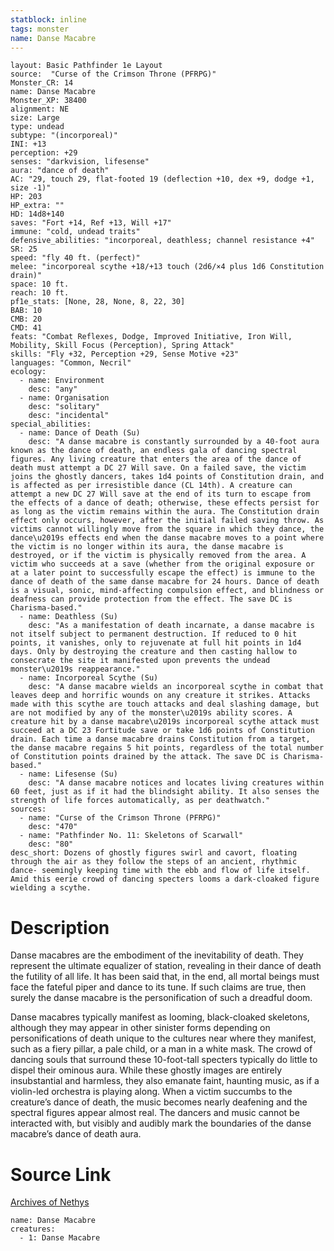 ```yaml
---
statblock: inline
tags: monster
name: Danse Macabre
---
```

```statblock
layout: Basic Pathfinder 1e Layout
source:  "Curse of the Crimson Throne (PFRPG)"
Monster_CR: 14
name: Danse Macabre
Monster_XP: 38400
alignment: NE
size: Large
type: undead
subtype: "(incorporeal)"
INI: +13
perception: +29
senses: "darkvision, lifesense"
aura: "dance of death"
AC: "29, touch 29, flat-footed 19 (deflection +10, dex +9, dodge +1, size -1)"
HP: 203
HP_extra: ""
HD: 14d8+140
saves: "Fort +14, Ref +13, Will +17"
immune: "cold, undead traits"
defensive_abilities: "incorporeal, deathless; channel resistance +4"
SR: 25
speed: "fly 40 ft. (perfect)"
melee: "incorporeal scythe +18/+13 touch (2d6/×4 plus 1d6 Constitution drain)"
space: 10 ft.
reach: 10 ft.
pf1e_stats: [None, 28, None, 8, 22, 30]
BAB: 10
CMB: 20
CMD: 41
feats: "Combat Reflexes, Dodge, Improved Initiative, Iron Will, Mobility, Skill Focus (Perception), Spring Attack"
skills: "Fly +32, Perception +29, Sense Motive +23"
languages: "Common, Necril"
ecology:
  - name: Environment
    desc: "any"
  - name: Organisation
    desc: "solitary"
    desc: "incidental"
special_abilities:
  - name: Dance of Death (Su)
    desc: "A danse macabre is constantly surrounded by a 40-foot aura known as the dance of death, an endless gala of dancing spectral figures. Any living creature that enters the area of the dance of death must attempt a DC 27 Will save. On a failed save, the victim joins the ghostly dancers, takes 1d4 points of Constitution drain, and is affected as per irresistible dance (CL 14th). A creature can attempt a new DC 27 Will save at the end of its turn to escape from the effects of a dance of death; otherwise, these effects persist for as long as the victim remains within the aura. The Constitution drain effect only occurs, however, after the initial failed saving throw. As victims cannot willingly move from the square in which they dance, the dance\u2019s effects end when the danse macabre moves to a point where the victim is no longer within its aura, the danse macabre is destroyed, or if the victim is physically removed from the area. A victim who succeeds at a save (whether from the original exposure or at a later point to successfully escape the effect) is immune to the dance of death of the same danse macabre for 24 hours. Dance of death is a visual, sonic, mind-affecting compulsion effect, and blindness or deafness can provide protection from the effect. The save DC is Charisma-based."
  - name: Deathless (Su)
    desc: "As a manifestation of death incarnate, a danse macabre is not itself subject to permanent destruction. If reduced to 0 hit points, it vanishes, only to rejuvenate at full hit points in 1d4 days. Only by destroying the creature and then casting hallow to consecrate the site it manifested upon prevents the undead monster\u2019s reappearance."
  - name: Incorporeal Scythe (Su)
    desc: "A danse macabre wields an incorporeal scythe in combat that leaves deep and horrific wounds on any creature it strikes. Attacks made with this scythe are touch attacks and deal slashing damage, but are not modified by any of the monster\u2019s ability scores. A creature hit by a danse macabre\u2019s incorporeal scythe attack must succeed at a DC 23 Fortitude save or take 1d6 points of Constitution drain. Each time a danse macabre drains Constitution from a target, the danse macabre regains 5 hit points, regardless of the total number of Constitution points drained by the attack. The save DC is Charisma-based."
  - name: Lifesense (Su)
    desc: "A danse macabre notices and locates living creatures within 60 feet, just as if it had the blindsight ability. It also senses the strength of life forces automatically, as per deathwatch."
sources:
  - name: "Curse of the Crimson Throne (PFRPG)"
    desc: "470"
  - name: "Pathfinder No. 11: Skeletons of Scarwall"
    desc: "80"
desc_short: Dozens of ghostly figures swirl and cavort, floating through the air as they follow the steps of an ancient, rhythmic dance- seemingly keeping time with the ebb and flow of life itself. Amid this eerie crowd of dancing specters looms a dark-cloaked figure wielding a scythe.
```
# Description
Danse macabres are the embodiment of the inevitability of death. They represent the ultimate equalizer of station, revealing in their dance of death the futility of all life. It has been said that, in the end, all mortal beings must face the fateful piper and dance to its tune. If such claims are true, then surely the danse macabre is the personification of such a dreadful doom.

 Danse macabres typically manifest as looming, black-cloaked skeletons, although they may appear in other sinister forms depending on personifications of death unique to the cultures near where they manifest, such as a fiery pillar, a pale child, or a man in a white mask. The crowd of dancing souls that surround these 10-foot-tall specters typically do little to dispel their ominous aura. While these ghostly images are entirely insubstantial and harmless, they also emanate faint, haunting music, as if a violin-led orchestra is playing along. When a victim succumbs to the creature’s dance of death, the music becomes nearly deafening and the spectral figures appear almost real. The dancers and music cannot be interacted with, but visibly and audibly mark the boundaries of the danse macabre’s dance of death aura.
# Source Link
[Archives of Nethys](https://aonprd.com/MonsterDisplay.aspx?ItemName=Danse%20Macabre)
```encounter-table
name: Danse Macabre
creatures:
  - 1: Danse Macabre
```
